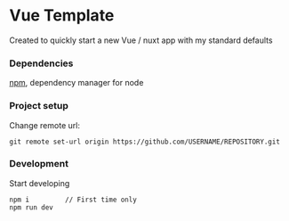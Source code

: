 # Vue Template

Created to quickly start a new Vue / nuxt app with my standard defaults

### Dependencies

[npm](https://www.npmjs.com), dependency manager for node

### Project setup

Change remote url:

```
git remote set-url origin https://github.com/USERNAME/REPOSITORY.git
```


### Development

Start developing
```
npm i         // First time only
npm run dev
```
